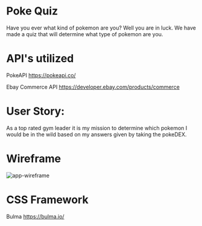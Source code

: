 # Poke Quiz
Have you ever what kind of pokemon are you? Well you are in luck. We have made a quiz that will determine what type of pokemon are you.

# API's utilized
PokeAPI
https://pokeapi.co/

Ebay Commerce API
https://developer.ebay.com/products/commerce

# User Story:
As a top rated gym leader it is my mission to determine which pokemon I would be in the wild based on my answers given by taking the pokeDEX.

# Wireframe
![app-wireframe](https://user-images.githubusercontent.com/95259338/151906141-f37cf430-12cf-4d6d-a372-22cdb3493bc1.PNG)


# CSS Framework
Bulma https://bulma.io/

